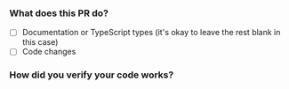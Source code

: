 ### What does this PR do?

<!-- **Please explain what your changes do**, example: -->

<!--

This adds a new flag --bail to bun test. When set, it will stop running tests after the first failure. This is useful for CI environments where you want to fail fast.

-->

- [ ] Documentation or TypeScript types (it's okay to leave the rest blank in this case)
- [ ] Code changes

### How did you verify your code works?

<!-- **For code changes, please include automated tests**. Feel free to uncomment the line below -->

<!-- I wrote automated tests -->

<!-- If JavaScript/TypeScript modules or builtins changed:

- [ ] I ran `make js` and committed the transpiled changes
- [ ] I or my editor ran Prettier on the changed files (or I ran `bun fmt`)
- [ ] I included a test for the new code, or an existing test covers it

-->

<!-- If Zig files changed:

- [ ] I checked the lifetime of memory allocated to verify it's (1) freed and (2) only freed when it should be
- [ ] I or my editor ran `zig fmt` on the changed files
- [ ] I included a test for the new code, or an existing test covers it
- [ ] JSValue used outside outside of the stack is either wrapped in a JSC.Strong or is JSValueProtect'ed
-->

<!-- If new methods, getters, or setters were added to a publicly exposed class:

- [ ] I added TypeScript types for the new methods, getters, or setters
-->

<!-- If dependencies in tests changed:

- [ ] I made sure that specific versions of dependencies are used instead of ranged or tagged versions
-->

<!-- If functions were added to exports.zig or bindings.zig

- [ ] I ran `make headers` to regenerate the C header file

-->

<!-- If \*.classes.ts files were added or changed:

- [ ] I ran `make codegen` to regenerate the C++ and Zig code
-->

<!-- If a new builtin ESM/CJS module was added:

- [ ] I updated Aliases in `module_loader.zig` to include the new module
- [ ] I added a test that imports the module
- [ ] I added a test that require() the module
-->
